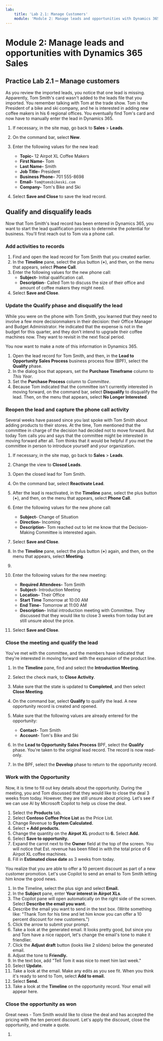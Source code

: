 ```yaml
---
lab:
    title: 'Lab 2.1: Manage Customers'
    module: 'Module 2: Manage leads and opportunities with Dynamics 365 Sales'
---
```


Module 2: Manage leads and opportunities with Dynamics 365 Sales
==================================

## Practice Lab 2.1 – Manage customers

As you review the imported leads, you notice that one lead is missing. Apparently, Tom Smith's card wasn't added to the leads file that you imported. You remember talking with Tom at the trade show. Tom is the President of a bike and ski company, and he is interested in adding new coffee makers in his 6 regional offices. You eventually find Tom's card and now have to manually enter the lead in Dynamics 365.

1. If necessary, in the site map, go back to **Sales** > **Leads**.
2. On the command bar, select **New**.
3. Enter the following values for the new lead:

    - **Topic-** 12 Airpot XL Coffee Makers
    - **First Name-** Tom
    - **Last Name-** Smith
    - **Job Title-** President
    - **Business Phone-** 701 555-8698
    - **Email-** `Tom@tomsbikeski.com`
    - **Company-** Tom's Bike and Ski

4. Select **Save and Close** to save the lead record.

## Qualify and disqualify leads

Now that Tom Smith's lead record has been entered in Dynamics 365, you want to start the lead qualification process to determine the potential for business. You'll first reach out to Tom via a phone call.

### Add activities to records

1. Find and open the lead record for Tom Smith that you created earlier.
2. In the **Timeline** pane, select the plus button (**+**), and then, on the menu that appears, select **Phone Call**.
3. Enter the following values for the new phone call:
    - **Subject-** Initial qualification call.
    - **Description**- Called Tom to discuss the size of their office and amount of coffee makers they might need.
4. Select **Save and Close**.

### Update the Qualify phase and disqualify the lead

While you were on the phone with Tom Smith, you learned that they need to involve a few more decisionmakers in their decision: their Office Manager and Budget Administrator. He indicated that the expense is not in the budget for this quarter, and they don't intend to upgrade their coffee machines now. They want to revisit in the next fiscal period.

You now want to make a note of this information in Dynamics 365.

1. Open the lead record for Tom Smith, and then, in the **Lead to Opportunity Sales Process** business process flow (BPF), select the **Qualify** phase.
2. In the dialog box that appears, set the **Purchase Timeframe** column to *This Year*.
3. Set the **Purchase Process** column to *Committee*.
4. Because Tom indicated that the committee isn't currently interested in moving forward, on the command bar, select **Disqualify** to disqualify the lead. Then, on the menu that appears, select **No Longer Interested**.

### Reopen the lead and capture the phone call activity

Several weeks have passed since you last spoke with Tom Smith about adding products to their stores. At the time, Tom mentioned that the committee in charge of the decision had decided not to move forward. But today Tom calls you and says that the committee might be interested in moving forward after all. Tom thinks that it would be helpful if you met the committee in person to introduce yourself and your organization.

1. If necessary, in the site map, go back to **Sales** > **Leads**.
2. Change the view to **Closed Leads**.
3. Open the closed lead for Tom Smith.
4. On the command bar, select **Reactivate Lead**.
5. After the lead is reactivated, in the **Timeline** pane, select the plus button (**+**), and then, on the menu that appears, select **Phone Call**.
6. Enter the following values for the new phone call:

    - **Subject-** Change of Situation
    - **Direction-** Incoming
    - **Description-** Tom reached out to let me know that the Decision-Making Committee is interested again. 

7. Select **Save and Close**.

8. In the **Timeline** pane, select the plus button (**+**) again, and then, on the menu that appears, select **Meeting**.
9. 
10. Enter the following values for the new meeting:

    - **Required Attendees-** Tom Smith
    - **Subject-** Introduction Meeting
    - **Location-** Their Office
    - **Start Time** Tomorrow at 10:00 AM
    - **End Time-** Tomorrow at 11:00 AM
    - **Description-** Initial introduction meeting with Committee. They discussed that they would like to close 3 weeks from today but are still unsure about the price.

9. Select **Save and Close**.
   
### Close the meeting and qualify the lead

You've met with the committee, and the members have indicated that they're interested in moving forward with the expansion of the product line.

1. In the **Timeline** pane, find and select the **Introduction Meeting**.
2. Select the check mark, to **Close Activity**.
3. Make sure that the state is updated to **Completed**, and then select **Close Meeting**.
4. On the command bar, select **Qualify** to qualify the lead. A new opportunity record is created and opened.
5. Make sure that the following values are already entered for the opportunity:

    - **Contact-** Tom Smith
    - **Account-** Tom's Bike and Ski

6. In the **Lead to Opportunity Sales Process** BPF, select the **Qualify** phase. You're taken to the original lead record. The record is now read-only.

8. In the BPF, select the **Develop** phase to return to the opportunity record.

### Work with the Opportunity

Now, it is time to fill out key details about the opportunity. During the meeting, you and Tom discussed that they would like to close the deal 3 weeks from today. However, they are still unsure about pricing. Let's see if we can use AI by Microsoft Copilot to help us close the deal.

1. Select the **Products** tab.
2. Select **Contoso Coffee Price List** as the Price List.
3. Change Revenue to **System Calculated.**
4. Select **+ Add products.**
5. Change the quantity on the **Airpot XL** product to **6.** Select **Add.**
6. Select **Save to opportunity.**
7. Expand the carrot next to the **Owner** field at the top of the screen. You will notice that Est. revenue has been filled in with the total price of 6 Airpot XL coffee machines.
8. Fill in **Estimated close date** as 3 weeks from today.

You realize that you are able to offer a 10 percent discount as part of a new customer promotion. Let's use Copilot to send an email to Tom Smith letting him know the good news.

1. In the Timeline, select the plus sign and select **Email.**
2. In the **Subject** pane, enter **Your interest in Airpot XLs**.
3. The Copilot pane will open automatically on the right side of the screen. Select **Describe the email you want.**
4. Describe the email you want to send in the text box. (Write something like: "Thank Tom for his time and let him know you can offer a 10 percent discount for new customers.")
5. Click the arrow to submit your prompt.
6. Take a look at the generated email. It looks pretty good, but since you and Tom have a nice rapport, let's change the email's tone to make it friendlier.
7. Click the **Adjust draft** button (looks like 2 sliders) below the generated email.
8. Adjust the tone to **Friendly.**
9. In the text box, add "Tell Tom it was nice to meet him last week."
10. Select **Update.**
11. Take a look at the email. Make any edits as you see fit. When you think it's ready to send to Tom, select **Add to email.**
12. Select **Send.**
13. Take a look at the **Timeline** on the opportunity record. Your email will appear here.

### Close the opportunity as won

Great news - Tom Smith would like to close the deal and has accepted the pricing with the ten percent discount. Let's apply the discount, close the opportunity, and create a quote.

1. 



